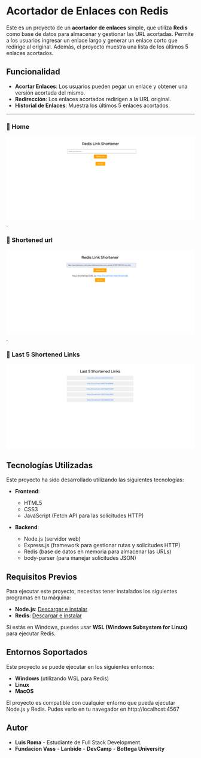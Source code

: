 # Acortador de Enlaces con Redis

Este es un proyecto de un **acortador de enlaces** simple, que utiliza **Redis** como base de datos para almacenar y gestionar las URL acortadas. Permite a los usuarios ingresar un enlace largo y generar un enlace corto que redirige al original. Además, el proyecto muestra una lista de los últimos 5 enlaces acortados.

## Funcionalidad

- **Acortar Enlaces**: Los usuarios pueden pegar un enlace y obtener una versión acortada del mismo.
- **Redirección**: Los enlaces acortados redirigen a la URL original.
- **Historial de Enlaces**: Muestra los últimos 5 enlaces acortados.

---

### 🔐 Home
![Home](https://raw.githubusercontent.com/manuelroma777/redis-project/refs/heads/main/public/images/Redis%20Pic%201.png).

### 🔐 Shortened url
![Shortened url](https://raw.githubusercontent.com/manuelroma777/redis-project/refs/heads/main/public/images/Redis%20Pic%202.png).

### 🔐 Last 5 Shortened Links
![Last 5 Shortened Links](https://raw.githubusercontent.com/manuelroma777/redis-project/refs/heads/main/public/images/Redis%20Pic%203.png)


  
## Tecnologías Utilizadas

Este proyecto ha sido desarrollado utilizando las siguientes tecnologías:

- **Frontend**:
  - HTML5
  - CSS3
  - JavaScript (Fetch API para las solicitudes HTTP)
  
- **Backend**:
  - Node.js (servidor web)
  - Express.js (framework para gestionar rutas y solicitudes HTTP)
  - Redis (base de datos en memoria para almacenar las URLs)
  - body-parser (para manejar solicitudes JSON)
  
## Requisitos Previos

Para ejecutar este proyecto, necesitas tener instalados los siguientes programas en tu máquina:

- **Node.js**: [Descargar e instalar](https://nodejs.org/)
- **Redis**: [Descargar e instalar](https://redis.io/)

Si estás en Windows, puedes usar **WSL (Windows Subsystem for Linux)** para ejecutar Redis.

## Entornos Soportados
Este proyecto se puede ejecutar en los siguientes entornos:

- **Windows** (utilizando WSL para Redis)
- **Linux**
- **MacOS**
  
El proyecto es compatible con cualquier entorno que pueda ejecutar Node.js y Redis.
Pudes verlo en tu navegador en http://localhost:4567

## Autor
- **Luis Roma** - Estudiante de Full Stack Development.
- **Fundacion Vass** - **Lanbide** - **DevCamp** - **Bottega University**